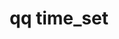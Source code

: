 ---
category: time
command: time_set
optional_options:
- alternate: []
  help: Use Active Directory controller for NTP.
  name: --set-use-ad
  required: false
- alternate: []
  help: Don't use Active Directory controller for NTP.
  name: --unset-use-ad
  required: false
- alternate: []
  help: Set of NTP servers specified as comma delimited list.
  name: --ntp-servers
  required: false
permalink: /qq-cli-command-guide/time/time_set.html
positional_options: []
sidebar: qq_cli_command_reference_sidebar
summary: This section explains how to use the <code>qq time_set</code> command.
synopsis: Set time configuration.
title: qq time_set
usage: qq time_set [-h] [--set-use-ad] [--unset-use-ad] [--ntp-servers NTP_SERVERS]
zendesk_source: qq CLI Command Guide

---